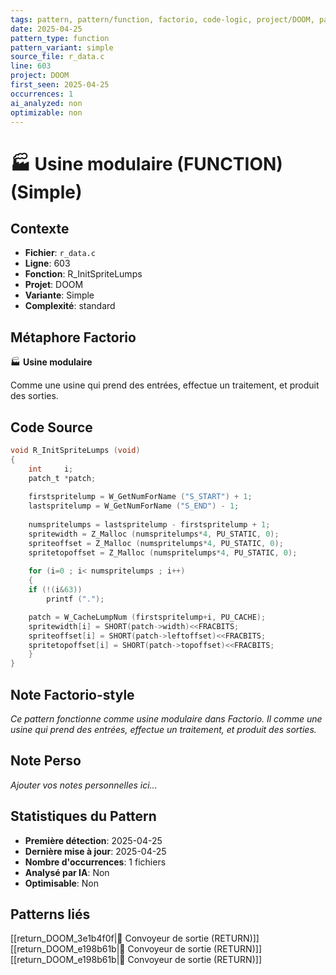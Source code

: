 ```yaml
---
tags: pattern, pattern/function, factorio, code-logic, project/DOOM, pattern/variant/simple
date: 2025-04-25
pattern_type: function
pattern_variant: simple
source_file: r_data.c
line: 603
project: DOOM
first_seen: 2025-04-25
occurrences: 1
ai_analyzed: non
optimizable: non
---
```


# 🏭 Usine modulaire (FUNCTION) (Simple)

## Contexte
- **Fichier**: `r_data.c`
- **Ligne**: 603
- **Fonction**: R_InitSpriteLumps
- **Projet**: DOOM
- **Variante**: Simple
- **Complexité**: standard

## Métaphore Factorio
🏭 **Usine modulaire**

Comme une usine qui prend des entrées, effectue un traitement, et produit des sorties.

## Code Source
```c
void R_InitSpriteLumps (void)
{
    int		i;
    patch_t	*patch;
	
    firstspritelump = W_GetNumForName ("S_START") + 1;
    lastspritelump = W_GetNumForName ("S_END") - 1;
    
    numspritelumps = lastspritelump - firstspritelump + 1;
    spritewidth = Z_Malloc (numspritelumps*4, PU_STATIC, 0);
    spriteoffset = Z_Malloc (numspritelumps*4, PU_STATIC, 0);
    spritetopoffset = Z_Malloc (numspritelumps*4, PU_STATIC, 0);
	
    for (i=0 ; i< numspritelumps ; i++)
    {
	if (!(i&63))
	    printf (".");

	patch = W_CacheLumpNum (firstspritelump+i, PU_CACHE);
	spritewidth[i] = SHORT(patch->width)<<FRACBITS;
	spriteoffset[i] = SHORT(patch->leftoffset)<<FRACBITS;
	spritetopoffset[i] = SHORT(patch->topoffset)<<FRACBITS;
    }
}
```

## Note Factorio-style
*Ce pattern fonctionne comme usine modulaire dans Factorio. Il comme une usine qui prend des entrées, effectue un traitement, et produit des sorties.*

## Note Perso
*Ajouter vos notes personnelles ici...*

## Statistiques du Pattern
- **Première détection**: 2025-04-25
- **Dernière mise à jour**: 2025-04-25
- **Nombre d'occurrences**: 1 fichiers
- **Analysé par IA**: Non
- **Optimisable**: Non

## Patterns liés
[[return_DOOM_3e1b4f0f|🚚 Convoyeur de sortie (RETURN)]]
[[return_DOOM_e198b61b|🚚 Convoyeur de sortie (RETURN)]]
[[return_DOOM_e198b61b|🚚 Convoyeur de sortie (RETURN)]]

